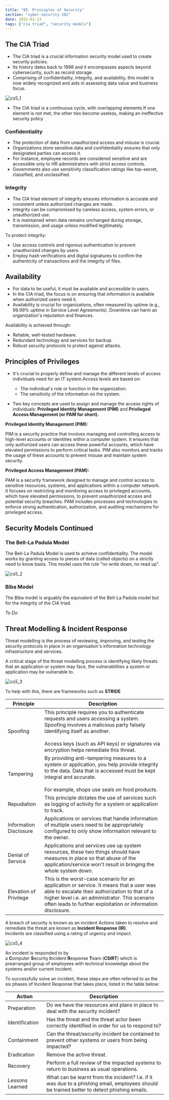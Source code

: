```yaml
---
title: "05. Principles of Security"
section: "cyber-security-101"
date: 2022-02-23
tags: ["cia triad", "security models"]
---
```


## The CIA Triad

- The CIA triad is a crucial information security model used to create security policies.
- Its history dates back to 1998 and it encompasses aspects beyond cybersecurity, such as record storage.
- Comprising of confidentiality, integrity, and availability, this model is now widely recognized and aids in assessing data value and business focus.

 ![cs5_1](media/cs5_1.png)

- The CIA triad is a continuous cycle, with overlapping elements.If one element is not met, the other two become useless, making an ineffective security policy

### Confidentiality
- The protection of data from unauthorized access and misuse is crucial.
- Organizations store sensitive data and confidentiality ensures that only designated parties can access it.
- For instance, employee records are considered sensitive and are accessible only to HR administrators with strict access controls.
- Governments also use sensitivity classification ratings like top-secret, classified, and unclassified.

### Integrity
- The CIA triad element of integrity ensures information is accurate and consistent unless authorized changes are made.
- Integrity can be compromised by careless access, system errors, or unauthorized use. 
- It is maintained when data remains unchanged during storage, transmission, and usage unless modified legitimately.

To protect integrity:

- Use access controls and rigorous authentication to prevent unauthorized changes by users.
- Employ hash verifications and digital signatures to confirm the authenticity of transactions and the integrity of files.

## Availability

- For data to be useful, it must be available and accessible to users.
- In the CIA triad, the focus is on ensuring that information is available when authorized users need it. 
- Availability is crucial for organizations, often measured by uptime (e.g., 99.99% uptime in Service Level Agreements). Downtime can harm an organization's reputation and finances.

Availability is achieved through:

- Reliable, well-tested hardware.
- Redundant technology and services for backup.
- Robust security protocols to protect against attacks.

## Principles of Privileges

- It's crucial to properly define and manage the different levels of access individuals need for an IT system.Access levels are based on:
	- The individual's role or function in the organization.
	- The sensitivity of the information on the system.

- Two key concepts are used to assign and manage the access rights of individuals: **Privileged Identity Management (PIM)** and **Privileged Access Management (or PAM for short).**

**Privileged Identity Management (PIM):**

PIM is a security practice that involves managing and controlling access to high-level accounts or identities within a computer system. It ensures that only authorized users can access these powerful accounts, which have elevated permissions to perform critical tasks. PIM also monitors and tracks the usage of these accounts to prevent misuse and maintain system security.

**Privileged Access Management (PAM):** 

PAM is a security framework designed to manage and control access to sensitive resources, systems, and applications within a computer network. It focuses on restricting and monitoring access to privileged accounts, which have elevated permissions, to prevent unauthorized access and potential security breaches. PAM includes processes and technologies to enforce strong authentication, authorization, and auditing mechanisms for privileged access.

## Security Models Continued

### The Bell-La Padula Model

The Bell-La Padula Model is used to achieve confidentiality.
The model works by granting access to pieces of data (called objects) on a strictly need to know basis. This model uses the rule "no write down, no read up".

![cs5_2](media/cs5_2.png)

### Biba Model

The Biba model is arguably the equivalent of the Bell-La Padula model but for the integrity of the CIA triad.

*To Do*

## Threat Modelling & Incident Response

Threat modelling is the process of reviewing, improving, and testing the security protocols in place in an organisation's information technology infrastructure and services.

A critical stage of the threat modelling process is identifying likely threats that an application or system may face, the vulnerabilities a system or application may be vulnerable to.

![cs5_3](media/cs5_3.png)

  
To help with this, there are frameworks such as **STRIDE**

| **Principle**          | **Description**                                                                                                                                                                                                                                               |
| ---------------------- | ------------------------------------------------------------------------------------------------------------------------------------------------------------------------------------------------------------------------------------------------------------- |
| Spoofing               | This principle requires you to authenticate requests and users accessing a system. Spoofing involves a malicious party falsely identifying itself as another.<br><br>Access keys (such as API keys) or signatures via encryption helps remediate this threat. |
| Tampering              | By providing anti-tampering measures to a system or application, you help provide integrity to the data. Data that is accessed must be kept integral and accurate.<br><br>For example, shops use seals on food products.                                      |
| Repudiation            | This principle dictates the use of services such as logging of activity for a system or application to track.                                                                                                                                                 |
| Information Disclosure | Applications or services that handle information of multiple users need to be appropriately configured to only show information relevant to the owner.                                                                                                        |
| Denial of Service      | Applications and services use up system resources, these two things should have measures in place so that abuse of the application/service won't result in bringing the whole system down.                                                                    |
| Elevation of Privilege | This is the worst-case scenario for an application or service. It means that a user was able to escalate their authorization to that of a higher level i.e. an administrator. This scenario often leads to further exploitation or information disclosure.    |

A breach of security is known as an incident Actions taken to resolve and remediate the threat are known as **Incident Response (IR)**.   
Incidents are classified using a rating of urgency and impact.

![cs5_4](media/cs5_4.png)

An incident is responded to by a **C**omputer **S**ecurity **I**ncident **R**esponse **T**eam (**CSIRT**) which is prearranged group of employees with technical knowledge about the systems and/or current incident.

To successfully solve an incident, these steps are often referred to as the six phases of Incident Response that takes place, listed in the table below:

| **Action**      | **Description**                                                                                                                             |
| --------------- | ------------------------------------------------------------------------------------------------------------------------------------------- |
| Preparation     | Do we have the resources and plans in place to deal with the security incident?                                                             |
| Identification  | Has the threat and the threat actor been correctly identified in order for us to respond to?                                                |
| Containment     | Can the threat/security incident be contained to prevent other systems or users from being impacted?                                        |
| Eradication     | Remove the active threat.                                                                                                                   |
| Recovery        | Perform a full review of the impacted systems to return to business as usual operations.                                                    |
| Lessons Learned | What can be learnt from the incident? I.e. if it was due to a phishing email, employees should be trained better to detect phishing emails. |